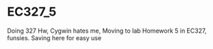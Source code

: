 # EC327_5
Doing 327 Hw, Cygwin hates me, Moving to lab
Homework 5 in EC327, funsies. Saving here for easy use

